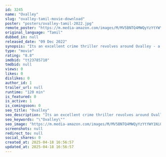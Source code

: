 ```yaml
---
id: 3245
name: "Ovalley"
slug: "ovalley-tamil-movie-download"
poster: "posters/ovalley-tamil-2022.jpg"
remote_poster: "https://m.media-amazon.com/images/M/MV5BNTQ4MWQyYzYtYWY1Ni00MjBlLWJkNmQtZmY5NjYwZThhNzQ2XkEyXkFqcGdeQXVyMTIzNTgzNzAw._V1_SX300.jpg"
original_language: "Tamil"
dubbed_in: null
released_date: "09 Dec 2022"
synopsis: "Its an excellent crime thriller revolves around Ovalley - a picturesque village in the Nilgiris forning partnof western ghats."
type: "movie"
rating: "8.8"
imdbid: "tt23785710"
tmdbid: null
views: 0
likes: 0
dislikes: 0
author_id: 1
trailer_url: null
runtime: "120 min"
is_featured: 0
is_active: 1
is_comingsoon: 0
seo_title: "Ovalley"
seo_description: "Its an excellent crime thriller revolves around Ovalley - a picturesque village in the Nilgiris forning partnof western ghats."
seo_keywords: "\"Ovalley\""
seo_image: "https://m.media-amazon.com/images/M/MV5BNTQ4MWQyYzYtYWY1Ni00MjBlLWJkNmQtZmY5NjYwZThhNzQ2XkEyXkFqcGdeQXVyMTIzNTgzNzAw._V1_SX300.jpg"
screenshots: null
redirect_to: null
social_shares: 0
created_at: 2025-04-18 16:56:57
updated_at: 2025-04-18 16:56:57
---
```


